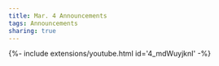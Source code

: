 ```yaml
---
title: Mar. 4 Announcements
tags: Announcements
sharing: true
---
```

<div>{%- include extensions/youtube.html id='4_mdWuyjknI' -%}</div>
